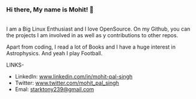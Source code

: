 <h3>Hi there, My name is Mohit! 👋</h3>
<br>
I am a Big Linux Enthusiast and I love OpenSource. On my Github, you can the projects I am involved in as well as y contributions to other repos.

Apart from coding, I read a lot of Books and I have a huge interest in Astrophysics. And yeah I play Football.

LINKS-
  - LinkedIn: www.linkedin.com/in/mohit-pal-singh
  - Twitter: www.twitter.com/mohit_pal_singh
  - Emal: starktony239@gmail.com
